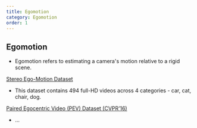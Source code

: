 ```yaml
---
title: Egomotion
category: Egomotion
order: 1
---
```


## Egomotion

* Egomotion refers to estimating a camera's motion relative to a rigid scene.

[Stereo Ego-Motion Dataset](https://lmb.informatik.uni-freiburg.de/resources/datasets/StereoEgomotion/)
- This dataset contains 494 full-HD videos across 4 categories - car, cat, chair, dog. 

[Paired Egocentric Video (PEV) Dataset (CVPR’16)](https://www.ut-vision.org/datasets/)
- ...
